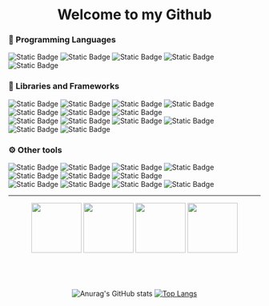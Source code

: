 <h1 align="center">Welcome to my Github</h1>
<div align="left">
  <h3>🐍 Programming Languages</h1>
  <div>
       <img alt="Static Badge" src="https://img.shields.io/badge/Python-black?style=for-the-badge&logoColor=blue&logo=Python&logoSize=60">
       <img alt="Static Badge" src="https://img.shields.io/badge/Golang-black?style=for-the-badge&logoColor=blue&logo=go&logoSize=60">
       <img alt="Static Badge" src="https://img.shields.io/badge/Java-black?style=for-the-badge&logoColor=white&logo=openjdk&logoSize=60">
       <img alt="Static Badge" src="https://img.shields.io/badge/TypeScript-black?style=for-the-badge&logo=TypeScript&logoColor=blue&logoSize=60">
       <img alt="Static Badge" src="https://img.shields.io/badge/JavaScript-black?style=for-the-badge&logo=JavaScript&logoColor=yellow&logoSize=60">
  </div>
  <h3>📌 Libraries and Frameworks</h3>
  <div>
      <img alt="Static Badge" src="https://img.shields.io/badge/Flask-black?style=for-the-badge&logo=Flask&logoSize=60"> 
      <img alt="Static Badge" src="https://img.shields.io/badge/Jinja2-black?style=for-the-badge&logo=Jinja&logoColor=red&logoSize=60">
      <img alt="Static Badge" src="https://img.shields.io/badge/SQLAlchemy-black?style=for-the-badge&logo=SQLAlchemy&logoColor=red&logoSize=60">
      <img alt="Static Badge" src="https://img.shields.io/badge/Pytest-black?style=for-the-badge&logo=Pytest&logoColor=yellow&logoSize=60">
      <img alt="Static Badge" src="https://img.shields.io/badge/Node.js-black?style=for-the-badge&logo=Node.js&logoColor=g&logoSize=60">
      <img alt="Static Badge" src="https://img.shields.io/badge/Express-black?style=for-the-badge&logo=Express&logoColor=orange&logoSize=60">
      <img alt="Static Badge" src="https://img.shields.io/badge/EJS-black?style=for-the-badge&logo=ejs&logoColor=yellow&logoSize=60">
      <br>
       <img alt="Static Badge" src="https://img.shields.io/badge/Sequelize-black?style=for-the-badge&logo=Sequelize&logoColor=blue&logoSize=60">
       <img alt="Static Badge" src="https://img.shields.io/badge/React-black?style=for-the-badge&logo=React&logoColor=blue&logoSize=60">
       <img alt="Static Badge" src="https://img.shields.io/badge/Mongoose-black?style=for-the-badge&logo=Mongoose&logoColor=green&logoSize=60">
       <img alt="Static Badge" src="https://img.shields.io/badge/Nodemon-black?style=for-the-badge&logo=Nodemon&logoColor=white&logoSize=60">
       <img alt="Static Badge" src="https://img.shields.io/badge/TailwindCSS-black?style=for-the-badge&logo=TailwindCSS&logoColor=blue&logoSize=60">
       <img alt="Static Badge" src="https://img.shields.io/badge/Bootstrap-black?style=for-the-badge&logo=Bootstrap&logoColor=purple&logoSize=60">  
  </div>
  <h3>⚙️ Other tools</h3>
  <div>
      <img alt="Static Badge" src="https://img.shields.io/badge/Amazon%20Web%20Services-black?style=for-the-badge&logo=Amazon%20Web%20Services&logoColor=orange&logoSize=60">
      <img alt="Static Badge" src="https://img.shields.io/badge/Docker-black?style=for-the-badge&logo=Docker&logoColor=blue&logoSize=60">
      <img alt="Static Badge" src="https://img.shields.io/badge/Git-black?style=for-the-badge&logo=Git&logoColor=orange&logoSize=60">
      <img alt="Static Badge" src="https://img.shields.io/badge/Git Workflow-black?style=for-the-badge&logo=git&logoColor=red&logoSize=60">
      <img alt="Static Badge" src="https://img.shields.io/badge/Linux-black?style=for-the-badge&logo=Linux&logoColor=white&logoSize=60">
      <img alt="Static Badge" src="https://img.shields.io/badge/Ubuntu-black?style=for-the-badge&logo=Ubuntu&logoColor=orange&logoSize=60">
      <img alt="Static Badge" src="https://img.shields.io/badge/SQLite-black?style=for-the-badge&logo=SQLite&logoColor=blue&logoSize=60">
    <br>
      <img alt="Static Badge" src="https://img.shields.io/badge/MongoDB-black?style=for-the-badge&logo=MongoDB&logoColor=green&logoSize=60">
      <img alt="Static Badge" src="https://img.shields.io/badge/MySQL-black?style=for-the-badge&logo=MySQL&logoColor=white&logoSize=60">
      <img alt="Static Badge" src="https://img.shields.io/badge/Postman-black?style=for-the-badge&logo=Postman&logoColor=orange&logoSize=60">
      <img alt="Static Badge" src="https://img.shields.io/badge/Shell Script-black?style=for-the-badge&logo=gnubash&logoColor=white&logoSize=60">
  </div>
  <hr>
  <div align="center">
    <img width="100" src="https://cdn.jsdelivr.net/gh/devicons/devicon@latest/icons/pycharm/pycharm-original.svg" />
    <img width="100" src="https://cdn.jsdelivr.net/gh/devicons/devicon@latest/icons/intellij/intellij-original.svg" />   
    <img width="100" src="https://cdn.jsdelivr.net/gh/devicons/devicon@latest/icons/webstorm/webstorm-original.svg" />
    <img width="100" src="https://cdn.jsdelivr.net/gh/devicons/devicon@latest/icons/vscode/vscode-original-wordmark.svg" />
  </div>
<h1></h1>
<div align="center">
<br>

  
![Anurag's GitHub stats](https://github-readme-stats.vercel.app/api?username=techabraao&show_icons=true&theme=dark&card_width=200px&line_height=28.9px&locale=pt-br)
[![Top Langs](https://github-readme-stats.vercel.app/api/top-langs/?username=techabraao&layout=donut&locale=pt-br&theme=dark)](https://github.com/anuraghazra/github-readme-stats)


</div>


